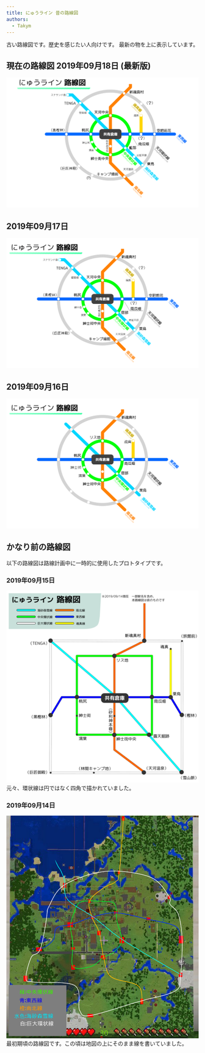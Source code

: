 ```yaml
---
title: にゅうライン 昔の路線図
authors:
  - Takym
---
```

古い路線図です。歴史を感じたい人向けです。
最新の物を上に表示しています。

## 現在の路線図 2019年09月18日 (最新版)
<img src="2019-09-18-route-map.png" alt="大まかな路線図" title="2019/09/18 の路線図" width="512" />

## 2019年09月17日
<img src="2019-09-17-route-map.png" alt="大まかな路線図" title="2019/09/17 の路線図" width="512" />

## 2019年09月16日
<img src="2019-09-16-route-map.png" alt="大まかな路線図" title="2019/09/16 の路線図" width="512" />

## かなり前の路線図
以下の路線図は路線計画中に一時的に使用したプロトタイプです。

### 2019年09月15日
<img src="2019-09-15-legacy_route-map_1.png" width="512" />
元々、環状線は円ではなく四角で描かれていました。

### 2019年09月14日
<img src="2019-09-14-legacy_route-map_0.png" width="512" />
最初期頃の路線図です。この頃は地図の上にそのまま線を書いていました。
